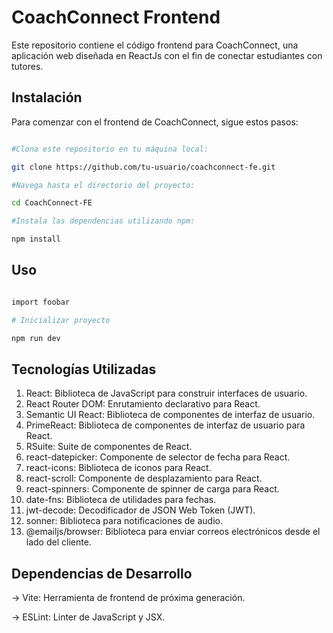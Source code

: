 # CoachConnect Frontend

Este repositorio contiene el código frontend para CoachConnect, una aplicación web diseñada en ReactJs con el fin de conectar estudiantes con tutores.

## Instalación

Para comenzar con el frontend de CoachConnect, sigue estos pasos:

```bash

#Clona este repositorio en tu máquina local:

git clone https://github.com/tu-usuario/coachconnect-fe.git

#Navega hasta el directorio del proyecto:

cd CoachConnect-FE

#Instala las dependencias utilizando npm:

npm install

```

## Uso

```bash

import foobar

# Inicializar proyecto

npm run dev

```

## Tecnologías Utilizadas


1. React: Biblioteca de JavaScript para construir interfaces de usuario.
2. React Router DOM: Enrutamiento declarativo para React.
3. Semantic UI React: Biblioteca de componentes de interfaz de usuario.
4. PrimeReact: Biblioteca de componentes de interfaz de usuario para React.
5. RSuite: Suite de componentes de React.
6. react-datepicker: Componente de selector de fecha para React.
7. react-icons: Biblioteca de iconos para React.
8. react-scroll: Componente de desplazamiento para React.
9. react-spinners: Componente de spinner de carga para React.
10. date-fns: Biblioteca de utilidades para fechas.
11. jwt-decode: Decodificador de JSON Web Token (JWT).
12. sonner: Biblioteca para notificaciones de audio.
13. @emailjs/browser: Biblioteca para enviar correos electrónicos desde el lado del cliente.

## Dependencias de Desarrollo

-> Vite: Herramienta de frontend de próxima generación.

-> ESLint: Linter de JavaScript y JSX.

